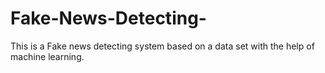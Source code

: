 # Fake-News-Detecting-
This is a Fake news detecting system based on a data set with the help of machine learning.
